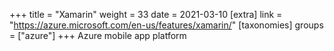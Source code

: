 +++
title = "Xamarin"
weight = 33
date = 2021-03-10
[extra]
link = "https://azure.microsoft.com/en-us/features/xamarin/"
[taxonomies]
groups = ["azure"]
+++
Azure mobile app platform

